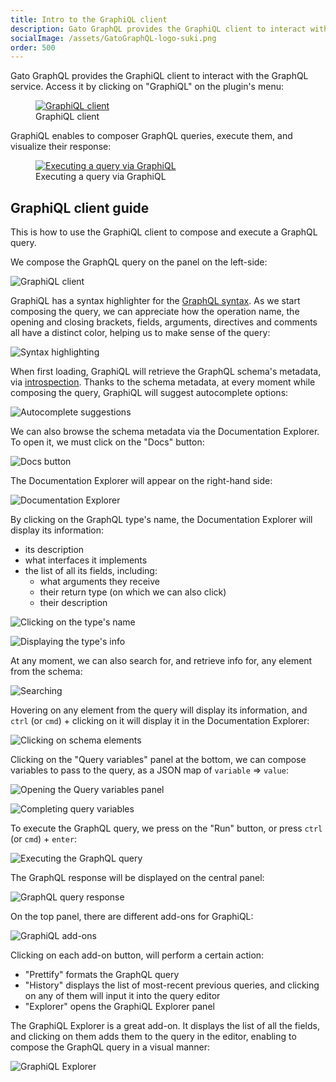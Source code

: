 ```yaml
---
title: Intro to the GraphiQL client
description: Gato GraphQL provides the GraphiQL client to interact with the GraphQL service.
socialImage: /assets/GatoGraphQL-logo-suki.png
order: 500
---
```


Gato GraphQL provides the GraphiQL client to interact with the GraphQL service. Access it by clicking on "GraphiQL" on the plugin's menu:

<figure><a href="/assets/guides/downstream/wp-admin-graphiql.png" target="_blank"><img src="/assets/guides/downstream/wp-admin-graphiql.png" alt="GraphiQL client" loading="lazy"></a><figcaption>GraphiQL client</figcaption></figure>

GraphiQL enables to composer GraphQL queries, execute them, and visualize their response:

<figure><a href="/assets/features/graphiql-with-explorer.gif" target="_blank"><img src="/assets/features/graphiql-with-explorer.gif" alt="Executing a query via GraphiQL" loading="lazy"></a><figcaption>Executing a query via GraphiQL</figcaption></figure>

## GraphiQL client guide

This is how to use the GraphiQL client to compose and execute a GraphQL query.

We compose the GraphQL query on the panel on the left-side:

![GraphiQL client](/assets/guides/downstream/clients/graphiql-compose-query.png "GraphiQL client")

GraphiQL has a syntax highlighter for the [GraphQL syntax](https://graphql.org/learn/queries/). As we start composing the query, we can appreciate how the operation name, the opening and closing brackets, fields, arguments, directives and comments all have a distinct color, helping us to make sense of the query:

![Syntax highlighting](/assets/guides/downstream/clients/graphiql-syntax.png "Syntax highlighting")

When first loading, GraphiQL will retrieve the GraphQL schema's metadata, via [introspection](https://graphql.org/learn/introspection/). Thanks to the schema metadata, at every moment while composing the query, GraphiQL will suggest autocomplete options:

![Autocomplete suggestions](/assets/guides/downstream/clients/graphiql-autocomplete.png "Autocomplete suggestions")

We can also browse the schema metadata via the Documentation Explorer. To open it, we must click on the "Docs" button:

![Docs button](/assets/guides/downstream/clients/graphiql-docs-btn.png "Docs button")

The Documentation Explorer will appear on the right-hand side:

![Documentation Explorer](/assets/guides/downstream/clients/graphiql-docs.png "Documentation Explorer")

By clicking on the GraphQL type's name, the Documentation Explorer will display its information:

- its description
- what interfaces it implements
- the list of all its fields, including:
  - what arguments they receive
  - their return type (on which we can also click)
  - their description

![Clicking on the type's name](/assets/guides/downstream/clients/graphiql-docs-type-name.png "Clicking on the type's name")

![Displaying the type's info](/assets/guides/downstream/clients/graphiql-docs-type-info.png "Displaying the type's info")

At any moment, we can also search for, and retrieve info for, any element from the schema:

![Searching](/assets/guides/downstream/clients/graphiql-docs-search.png "Searching")

Hovering on any element from the query will display its information, and `ctrl` (or `cmd`) + clicking on it will display it in the Documentation Explorer:

![Clicking on schema elements](/assets/guides/downstream/clients/graphiql-docs-ctrlclick.png "Clicking on schema elements")

Clicking on the "Query variables" panel at the bottom, we can compose variables to pass to the query, as a JSON map of `variable` => `value`:

![Opening the Query variables panel](/assets/guides/downstream/clients/graphiql-queryvariables-panel.png "Opening the Query variables panel")

![Completing query variables](/assets/guides/downstream/clients/graphiql-queryvariables.png "Completing query variables")

To execute the GraphQL query, we press on the "Run" button, or press `ctrl` (or `cmd`) + `enter`:

![Executing the GraphQL query](/assets/guides/downstream/clients/graphiql-docs-run-btn.png "Executing the GraphQL query")

The GraphQL response will be displayed on the central panel:

![GraphQL query response](/assets/guides/downstream/clients/graphiql-response.png "GraphQL query response")

On the top panel, there are different add-ons for GraphiQL:

![GraphiQL add-ons](/assets/guides/downstream/clients/graphiql-addons.png "GraphiQL add-ons")

Clicking on each add-on button, will perform a certain action:

- "Prettify" formats the GraphQL query
- "History" displays the list of most-recent previous queries, and clicking on any of them will input it into the query editor
- "Explorer" opens the GraphiQL Explorer panel

The GraphiQL Explorer is a great add-on. It displays the list of all the fields, and clicking on them adds them to the query in the editor, enabling to compose the GraphQL query in a visual manner:

![GraphiQL Explorer](/assets/guides/downstream/clients/graphiql-explorer.gif "GraphiQL Explorer")
